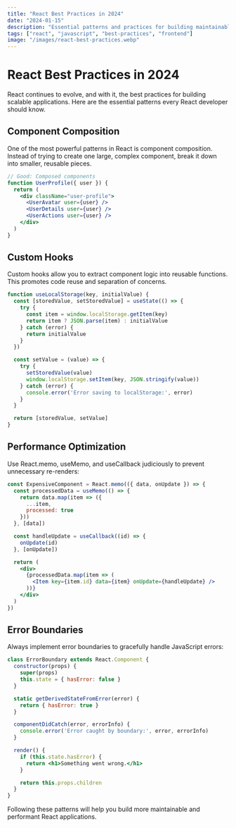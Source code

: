 ```yaml
---
title: "React Best Practices in 2024"
date: "2024-01-15"
description: "Essential patterns and practices for building maintainable React applications in 2024."
tags: ["react", "javascript", "best-practices", "frontend"]
image: "/images/react-best-practices.webp"
---
```


# React Best Practices in 2024

React continues to evolve, and with it, the best practices for building scalable applications. Here are the essential patterns every React developer should know.

## Component Composition

One of the most powerful patterns in React is component composition. Instead of trying to create one large, complex component, break it down into smaller, reusable pieces.

```jsx
// Good: Composed components
function UserProfile({ user }) {
  return (
    <div className="user-profile">
      <UserAvatar user={user} />
      <UserDetails user={user} />
      <UserActions user={user} />
    </div>
  )
}
```

## Custom Hooks

Custom hooks allow you to extract component logic into reusable functions. This promotes code reuse and separation of concerns.

```jsx
function useLocalStorage(key, initialValue) {
  const [storedValue, setStoredValue] = useState(() => {
    try {
      const item = window.localStorage.getItem(key)
      return item ? JSON.parse(item) : initialValue
    } catch (error) {
      return initialValue
    }
  })

  const setValue = (value) => {
    try {
      setStoredValue(value)
      window.localStorage.setItem(key, JSON.stringify(value))
    } catch (error) {
      console.error('Error saving to localStorage:', error)
    }
  }

  return [storedValue, setValue]
}
```

## Performance Optimization

Use React.memo, useMemo, and useCallback judiciously to prevent unnecessary re-renders:

```jsx
const ExpensiveComponent = React.memo(({ data, onUpdate }) => {
  const processedData = useMemo(() => {
    return data.map(item => ({
      ...item,
      processed: true
    }))
  }, [data])

  const handleUpdate = useCallback((id) => {
    onUpdate(id)
  }, [onUpdate])

  return (
    <div>
      {processedData.map(item => (
        <Item key={item.id} data={item} onUpdate={handleUpdate} />
      ))}
    </div>
  )
})
```

## Error Boundaries

Always implement error boundaries to gracefully handle JavaScript errors:

```jsx
class ErrorBoundary extends React.Component {
  constructor(props) {
    super(props)
    this.state = { hasError: false }
  }

  static getDerivedStateFromError(error) {
    return { hasError: true }
  }

  componentDidCatch(error, errorInfo) {
    console.error('Error caught by boundary:', error, errorInfo)
  }

  render() {
    if (this.state.hasError) {
      return <h1>Something went wrong.</h1>
    }

    return this.props.children
  }
}
```

Following these patterns will help you build more maintainable and performant React applications.
